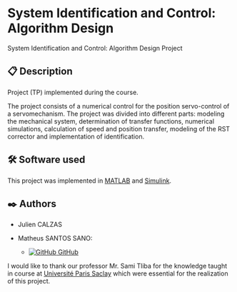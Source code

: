 # System Identification and Control: Algorithm Design
System Identification and Control: Algorithm Design Project

## 📋 Description
Project (TP) implemented during the course.

The project consists of a numerical control for the position servo-control of a servomechanism. The project was divided into different parts: modeling the mechanical system, determination of transfer functions, numerical simulations, calculation of speed and position transfer, modeling of the RST corrector and implementation of identification.

## 🛠️ Software used

This project was implemented in [MATLAB](https://www.mathworks.com/products/matlab.html) and [Simulink](https://www.mathworks.com/products/simulink.html).

## ✒️ Authors

- Julien CALZAS

- Matheus SANTOS SANO:
    - [![GitHub](https://i.stack.imgur.com/tskMh.png) GitHub](https://github.com/matsano)

I would like to thank our professor Mr. Sami Tliba for the knowledge taught in course at [Université Paris Saclay](https://www.ensta-paris.fr/) which were essential for the realization of this project.
